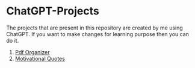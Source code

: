 # ChatGPT-Projects
The projects that are present in this repository are created by me using ChatGPT. If you want to make changes for learning purpose then you can do it. 
1. [Pdf Organizer](https://pdforganizer.netlify.app/)
2. [Motivational Quotes](https://motivational-quotess.netlify.app/)
